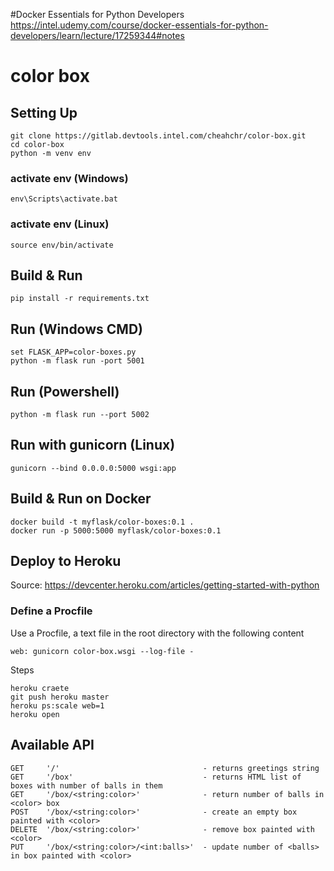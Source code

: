 
#Docker Essentials for Python Developers
https://intel.udemy.com/course/docker-essentials-for-python-developers/learn/lecture/17259344#notes

# color box
## Setting Up
```
git clone https://gitlab.devtools.intel.com/cheahchr/color-box.git
cd color-box
python -m venv env
```

### activate env (Windows)
```
env\Scripts\activate.bat
```
### activate env (Linux)
```
source env/bin/activate
```

## Build & Run
```
pip install -r requirements.txt
```


## Run (Windows CMD)
```
set FLASK_APP=color-boxes.py
python -m flask run -port 5001
```

## Run (Powershell)
```
python -m flask run --port 5002
```

## Run with gunicorn (Linux)
```
gunicorn --bind 0.0.0.0:5000 wsgi:app
```

## Build & Run on Docker
```
docker build -t myflask/color-boxes:0.1 .  
docker run -p 5000:5000 myflask/color-boxes:0.1
```

## Deploy to Heroku
Source: https://devcenter.heroku.com/articles/getting-started-with-python

### Define a Procfile
Use a Procfile, a text file in the root directory with the following content
```
web: gunicorn color-box.wsgi --log-file -
```

Steps
```
heroku craete
git push heroku master
heroku ps:scale web=1
heroku open
```

## Available API
```
GET     '/'                                - returns greetings string
GET     '/box'                             - returns HTML list of boxes with number of balls in them
GET     '/box/<string:color>'              - return number of balls in <color> box
POST    '/box/<string:color>'              - create an empty box painted with <color>
DELETE  '/box/<string:color>'              - remove box painted with <color>
PUT     '/box/<string:color>/<int:balls>'  - update number of <balls> in box painted with <color>
```